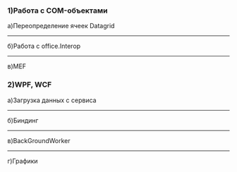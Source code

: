  
### 1)Работа с COM-объектами	
а)Переопределение ячеек Datagrid	
***
б)Работа с office.Interop	
***
в)MEF	
### 2)WPF, WCF	
а)Загрузка данных с сервиса	
***
б)Биндинг	
***
в)BackGroundWorker
***
г)Графики 
 
